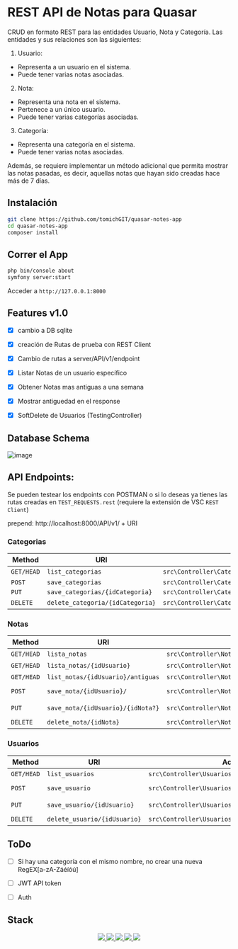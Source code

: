 # REST API de Notas para Quasar

CRUD en formato REST para las entidades Usuario, Nota y Categoría.
Las entidades y sus relaciones son las siguientes:
1. Usuario:
- Representa a un usuario en el sistema.
- Puede tener varias notas asociadas.
2. Nota:
- Representa una nota en el sistema.
- Pertenece a un único usuario.
- Puede tener varias categorías asociadas.
3. Categoría:
- Representa una categoría en el sistema.
- Puede tener varias notas asociadas.

Además, se requiere implementar un método adicional que permita mostrar las
notas pasadas, es decir, aquellas notas que hayan sido creadas hace más de 7 días.


## Instalación
```bash
git clone https://github.com/tomichGIT/quasar-notes-app
cd quasar-notes-app
composer install
```

## Correr el App
```bash
php bin/console about
symfony server:start
```

Acceder a `http://127.0.0.1:8000`

## Features v1.0

- [x] cambio a DB sqlite
- [x] creación de Rutas de prueba con REST Client
- [x] Cambio de rutas a server/API/v1/endpoint
- [x] Listar Notas de un usuario específico
- [x] Obtener Notas mas antiguas a una semana
- [x] Mostrar antiguedad en el response
- [x] SoftDelete de Usuarios (TestingController)


## Database Schema

![image](https://github.com/tomichGIT/quasar-notes-app/assets/42836560/a71cbb9d-c173-485b-8cfd-6d29682e144a)


## API Endpoints:

Se pueden testear los endpoints con POSTMAN o si lo deseas ya tienes las rutas creadas en `TEST_REQUESTS.rest` (requiere la extensión de VSC `REST Client`)

prepend: http://localhost:8000/API/v1/ + URI

### Categorias

| Method     | URI                               | Action                                                  | Request Data (Json) |
|------------|-----------------------------------|---------------------------------------------------------|---------------------|
| `GET/HEAD` | `list_categorias`                 | `src\Controller\CategoriasController@listCategoria`     |N/A |
| `POST`     | `save_categorias`                 | `src\Controller\CategoriasController@saveCategoria`     |`{"txt_user":"Jhon","txt_pass":"1234"}` |
| `PUT`      | `save_categorias/{idCategoria}`   | `src\Controller\CategoriasController@saveCategoria`     |`{"txt_user":"Jhon","txt_pass":"1234"}` |
| `DELETE`   | `delete_categoria/{idCategoria}`  | `src\Controller\CategoriasController@deleteCategoria`   |N/A |

### Notas

| Method     | URI                               | Action                                                  | Request Data (Json) |
|------------|-----------------------------------|---------------------------------------------------------|---------------------|
| `GET/HEAD` | `lista_notas`                     | `src\Controller\NotasController@listNotas`              |N/A |
| `GET/HEAD` | `lista_notas/{idUsuario}`         | `src\Controller\NotasController@listNotasUsuario`       |N/A |
| `GET/HEAD` | `list_notas/{idUsuario}/antiguas` | `src\Controller\NotasController@listaNotasAntiguas`     |N/A |
| `POST`     | `save_nota/{idUsuario}/`          | `src\Controller\NotasController@saveNota`               |`{"txt_nota":"Title","txt_info":"Text","categoriasIds":[1,2]}` |
| `PUT`      | `save_nota/{idUsuario}/{idNota?}` | `src\Controller\NotasController@saveNota`               |`{"txt_nota":"Title","txt_info":"Text","categoriasIds":[1,2]}` |
| `DELETE`   | `delete_nota/{idNota}`            | `src\Controller\NotasController@deleteNota`             |N/A |

### Usuarios

| Method     | URI                               | Action                                                  | Request Data (Json) |
|------------|-----------------------------------|---------------------------------------------------------|---------------------|
| `GET/HEAD` | `list_usuarios`                   | `src\Controller\UsuariosController@listUsuarios`        |N/A |
| `POST`     | `save_usuario`                    | `src\Controller\UsuariosController@saveUsuario`         |`{"txt_categoria":"Category 1"}` |
| `PUT`      | `save_usuario/{idUsuario}`        | `src\Controller\UsuariosController@saveUsuario`         |`{"txt_categoria":"Category 1"}` |
| `DELETE`   | `delete_usuario/{idUsuario}`      | `src\Controller\UsuariosController@deleteUsuario`       |N/A |


## ToDo

- [ ] Si hay una categoría con el mismo nombre, no crear una nueva RegEX[a-zA-Záéíóú]
- [ ] JWT API token
- [ ] Auth


## Stack

<div align="center">
<a href="sqLite">
    <img src= "https://img.shields.io/badge/sqlite-%2307405e.svg?style=for-the-badge&logo=sqlite&logoColor=white"/>
</a>
<a href="Symfony">
    <img src= "https://img.shields.io/badge/symfony-%23000000.svg?style=for-the-badge&logo=symfony&logoColor=white"/>
</a>
<a href="PHP">
    <img src= "https://img.shields.io/badge/php-%23777BB4.svg?style=for-the-badge&logo=php&logoColor=white"/>
</a>
 <a href="VSC">
    <img src= "https://img.shields.io/badge/Visual%20Studio%20Code-0078d7.svg?style=for-the-badge&logo=visual-studio-code&logoColor=white"/>
</a>
<a href="JWT">
    <img src= "https://img.shields.io/badge/JWT-black?style=for-the-badge&logo=JSON%20web%20tokens"/>
</a>
</div>

